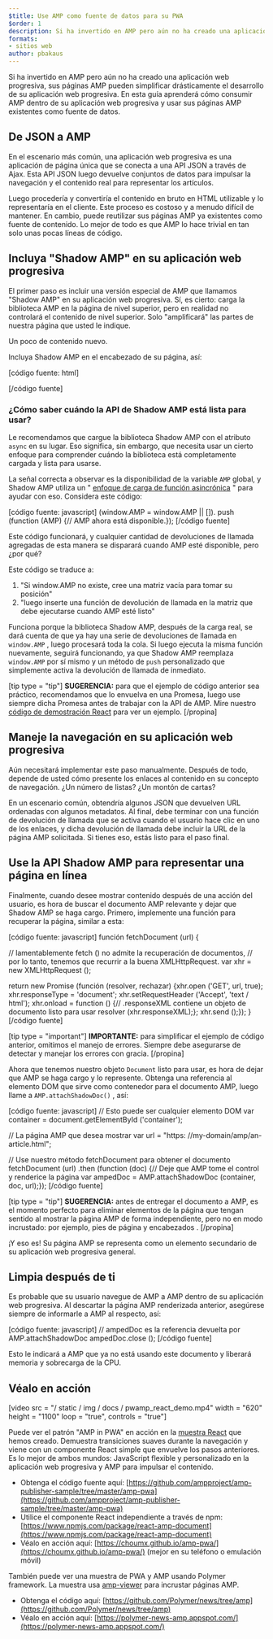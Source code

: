 ```yaml
---
$title: Use AMP como fuente de datos para su PWA
$order: 1
description: Si ha invertido en AMP pero aún no ha creado una aplicación web progresiva, sus páginas AMP pueden simplificar drásticamente el desarrollo de su aplicación web progresiva.
formats:
- sitios web
author: pbakaus
---
```


Si ha invertido en AMP pero aún no ha creado una aplicación web progresiva, sus páginas AMP pueden simplificar drásticamente el desarrollo de su aplicación web progresiva. En esta guía aprenderá cómo consumir AMP dentro de su aplicación web progresiva y usar sus páginas AMP existentes como fuente de datos.

## De JSON a AMP

En el escenario más común, una aplicación web progresiva es una aplicación de página única que se conecta a una API JSON a través de Ajax. Esta API JSON luego devuelve conjuntos de datos para impulsar la navegación y el contenido real para representar los artículos.

Luego procedería y convertiría el contenido en bruto en HTML utilizable y lo representaría en el cliente. Este proceso es costoso y a menudo difícil de mantener. En cambio, puede reutilizar sus páginas AMP ya existentes como fuente de contenido. Lo mejor de todo es que AMP lo hace trivial en tan solo unas pocas líneas de código.

## Incluya "Shadow AMP" en su aplicación web progresiva

El primer paso es incluir una versión especial de AMP que llamamos "Shadow AMP" en su aplicación web progresiva. Sí, es cierto: carga la biblioteca AMP en la página de nivel superior, pero en realidad no controlará el contenido de nivel superior. Solo "amplificará" las partes de nuestra página que usted le indique.

Un poco de contenido nuevo.

Incluya Shadow AMP en el encabezado de su página, así:

[código fuente: html]

<!-- Asynchronously load the AMP-with-Shadow-DOM runtime library. -->

<script async="" src="https://cdn.ampproject.org/shadow-v0.js"></script>

[/código fuente]

### ¿Cómo saber cuándo la API de Shadow AMP está lista para usar?

Le recomendamos que cargue la biblioteca Shadow AMP con el atributo `async` en su lugar. Eso significa, sin embargo, que necesita usar un cierto enfoque para comprender cuándo la biblioteca está completamente cargada y lista para usarse.

La señal correcta a observar es la disponibilidad de la variable `AMP` global, y Shadow AMP utiliza un " [enfoque de carga de función asincrónica](http://mrcoles.com/blog/google-analytics-asynchronous-tracking-how-it-work/) " para ayudar con eso. Considera este código:

[código fuente: javascript] (window.AMP = window.AMP || []). push (function (AMP) {// AMP ahora está disponible.}); [/código fuente]

Este código funcionará, y cualquier cantidad de devoluciones de llamada agregadas de esta manera se disparará cuando AMP esté disponible, pero ¿por qué?

Este código se traduce a:

1. "Si window.AMP no existe, cree una matriz vacía para tomar su posición"
2. "luego inserte una función de devolución de llamada en la matriz que debe ejecutarse cuando AMP esté listo"

Funciona porque la biblioteca Shadow AMP, después de la carga real, se dará cuenta de que ya hay una serie de devoluciones de llamada en `window.AMP` , luego procesará toda la cola. Si luego ejecuta la misma función nuevamente, seguirá funcionando, ya que Shadow AMP reemplaza `window.AMP` por sí mismo y un método de `push` personalizado que simplemente activa la devolución de llamada de inmediato.

[tip type = "tip"] **SUGERENCIA:** para que el ejemplo de código anterior sea práctico, recomendamos que lo envuelva en una Promesa, luego use siempre dicha Promesa antes de trabajar con la API de AMP. Mire nuestro [código de demostración React](https://github.com/ampproject/amp-publisher-sample/blob/master/amp-pwa/src/components/amp-document/amp-document.js#L20) para ver un ejemplo. [/propina]

## Maneje la navegación en su aplicación web progresiva

Aún necesitará implementar este paso manualmente. Después de todo, depende de usted cómo presente los enlaces al contenido en su concepto de navegación. ¿Un número de listas? ¿Un montón de cartas?

En un escenario común, obtendría algunos JSON que devuelven URL ordenadas con algunos metadatos. Al final, debe terminar con una función de devolución de llamada que se activa cuando el usuario hace clic en uno de los enlaces, y dicha devolución de llamada debe incluir la URL de la página AMP solicitada. Si tienes eso, estás listo para el paso final.

## Use la API Shadow AMP para representar una página en línea

Finalmente, cuando desee mostrar contenido después de una acción del usuario, es hora de buscar el documento AMP relevante y dejar que Shadow AMP se haga cargo. Primero, implemente una función para recuperar la página, similar a esta:

[código fuente: javascript] función fetchDocument (url) {

// lamentablemente fetch () no admite la recuperación de documentos, // por lo tanto, tenemos que recurrir a la buena XMLHttpRequest. var xhr = new XMLHttpRequest ();

return new Promise (función (resolver, rechazar) {xhr.open ('GET', url, true); xhr.responseType = 'document'; xhr.setRequestHeader ('Accept', 'text / html'); xhr.onload = function () {// .responseXML contiene un objeto de documento listo para usar resolver (xhr.responseXML);}; xhr.send ();}); } [/código fuente]

[tip type = "important"] **IMPORTANTE:** para simplificar el ejemplo de código anterior, omitimos el manejo de errores. Siempre debe asegurarse de detectar y manejar los errores con gracia. [/propina]

Ahora que tenemos nuestro objeto `Document` listo para usar, es hora de dejar que AMP se haga cargo y lo represente. Obtenga una referencia al elemento DOM que sirve como contenedor para el documento AMP, luego llame a `AMP.attachShadowDoc()` , así:

[código fuente: javascript] // Esto puede ser cualquier elemento DOM var container = document.getElementById ('container');

// La página AMP que desea mostrar var url = "https: //my-domain/amp/an-article.html";

// Use nuestro método fetchDocument para obtener el documento fetchDocument (url) .then (function (doc) {// Deje que AMP tome el control y renderice la página var ampedDoc = AMP.attachShadowDoc (container, doc, url);}); [/código fuente]

[tip type = "tip"] **SUGERENCIA:** antes de entregar el documento a AMP, es el momento perfecto para eliminar elementos de la página que tengan sentido al mostrar la página AMP de forma independiente, pero no en modo incrustado: por ejemplo, pies de página y encabezados . [/propina]

¡Y eso es! Su página AMP se representa como un elemento secundario de su aplicación web progresiva general.

## Limpia después de ti

Es probable que su usuario navegue de AMP a AMP dentro de su aplicación web progresiva. Al descartar la página AMP renderizada anterior, asegúrese siempre de informarle a AMP al respecto, así:

[código fuente: javascript] // ampedDoc es la referencia devuelta por AMP.attachShadowDoc ampedDoc.close (); [/código fuente]

Esto le indicará a AMP que ya no está usando este documento y liberará memoria y sobrecarga de la CPU.

## Véalo en acción

[video src = "/ static / img / docs / pwamp_react_demo.mp4" width = "620" height = "1100" loop = "true", controls = "true"]

Puede ver el patrón "AMP in PWA" en acción en la [muestra React](https://github.com/ampproject/amp-publisher-sample/tree/master/amp-pwa) que hemos creado. Demuestra transiciones suaves durante la navegación y viene con un componente React simple que envuelve los pasos anteriores. Es lo mejor de ambos mundos: JavaScript flexible y personalizado en la aplicación web progresiva y AMP para impulsar el contenido.

- Obtenga el código fuente aquí: [https://github.com/ampproject/amp-publisher-sample/tree/master/amp-pwa](https://github.com/ampproject/amp-publisher-sample/tree/master/amp-pwa)
- Utilice el componente React independiente a través de npm: [https://www.npmjs.com/package/react-amp-document](https://www.npmjs.com/package/react-amp-document)
- Véalo en acción aquí: [https://choumx.github.io/amp-pwa/](https://choumx.github.io/amp-pwa/) (mejor en su teléfono o emulación móvil)

También puede ver una muestra de PWA y AMP usando Polymer framework. La muestra usa [amp-viewer](https://github.com/PolymerLabs/amp-viewer/) para incrustar páginas AMP.

- Obtenga el código aquí: [https://github.com/Polymer/news/tree/amp](https://github.com/Polymer/news/tree/amp)
- Véalo en acción aquí: [https://polymer-news-amp.appspot.com/](https://polymer-news-amp.appspot.com/)
